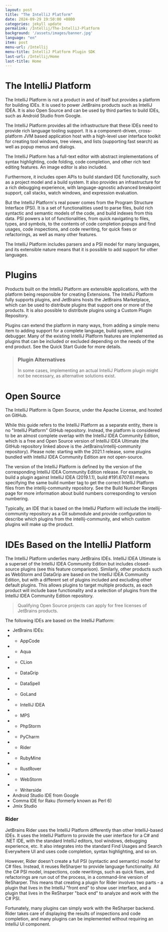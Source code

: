 ```yaml
---
layout: post
title: "The IntelliJ Platform"
date: 2024-09-29 19:50:00 +0800
categories: jekyll update
permalink: /Intellij/The-IntelliJ-Platform
background: '/assets/images/banner.jpg'
language: "en"
item: post
menu-url: /Intellij
menu-title: IntelliJ Platform Plugin SDK
last-url: /Intellij/Home
last-title: Home
---
```


# The IntelliJ Platform

The IntelliJ Platform is not a product in and of itself but provides a platform for building IDEs. It is used to power JetBrains products such as IntelliJ IDEA. It is also Open Source and can be used by third parties to build IDEs, such as Android Studio from Google.

The IntelliJ Platform provides all the infrastructure that these IDEs need to provide rich language tooling support. It is a component-driven, cross-platform JVM based application host with a high-level user interface toolkit for creating tool windows, tree views, and lists (supporting fast search) as well as popup menus and dialogs.

The IntelliJ Platform has a full-text editor with abstract implementations of syntax highlighting, code folding, code completion, and other rich text editing features. An image editor is also included.

Furthermore, it includes open APIs to build standard IDE functionality, such as a project model and a build system. It also provides an infrastructure for a rich debugging experience, with language-agnostic advanced breakpoint support, call stacks, watch windows, and expression evaluation.

But the IntelliJ Platform's real power comes from the Program Structure Interface (PSI). It is a set of functionalities used to parse files, build rich syntactic and semantic models of the code, and build indexes from this data. PSI powers a lot of functionalities, from quick navigating to files, types, and symbols, to the contents of code completion popups and find usages, code inspections, and code rewriting, for quick fixes or refactorings, as well as many other features.

The IntelliJ Platform includes parsers and a PSI model for many languages, and its extensible nature means that it is possible to add support for other languages.

# Plugins

Products built on the IntelliJ Platform are extensible applications, with the platform being responsible for creating Extensions. The IntelliJ Platform fully supports plugins, and JetBrains hosts the JetBrains Marketplace, which can be used to distribute plugins that support one or more of the products. It is also possible to distribute plugins using a Custom Plugin Repository.

Plugins can extend the platform in many ways, from adding a simple menu item to adding support for a complete language, build system, and debugger. Many of the existing IntelliJ Platform features are implemented as plugins that can be included or excluded depending on the needs of the end product. See the Quick Start Guide for more details.

> ### Plugin Alternatives
> In some cases, implementing an actual IntelliJ Platform plugin might not be necessary, as alternative solutions exist.

# Open Source

The IntelliJ Platform is Open Source, under the Apache License, and hosted on GitHub.

While this guide refers to the IntelliJ Platform as a separate entity, there is no "IntelliJ Platform" GitHub repository. Instead, the platform is considered to be an almost complete overlap with the IntelliJ IDEA Community Edition, which is a free and Open Source version of IntelliJ IDEA Ultimate (the GitHub repository linked above is the JetBrains/intellij-community repository). Please note: starting with the 2021.1 release, some plugins bundled with IntelliJ IDEA Community Edition are not open-source.

The version of the IntelliJ Platform is defined by the version of the corresponding IntelliJ IDEA Community Edition release. For example, to build a plugin against IntelliJ IDEA (2019.1.1), build #191.6707.61 means specifying the same build number tag to get the correct IntelliJ Platform files from the intellij-community repository. See the Build Number Ranges page for more information about build numbers corresponding to version numbering.

Typically, an IDE that is based on the IntelliJ Platform will include the intellij-community repository as a Git submodule and provide configuration to describe which plugins from the intellij-community, and which custom plugins will make up the product.

# IDEs Based on the IntelliJ Platform

The IntelliJ Platform underlies many JetBrains IDEs. IntelliJ IDEA Ultimate is a superset of the IntelliJ IDEA Community Edition but includes closed-source plugins (see this feature comparison). Similarly, other products such as WebStorm and DataGrip are based on the IntelliJ IDEA Community Edition, but with a different set of plugins included and excluding other default plugins. This allows plugins to target multiple products, as each product will include base functionality and a selection of plugins from the IntelliJ IDEA Community Edition repository.

> Qualifying Open Source projects can apply for free licenses of JetBrains products.

The following IDEs are based on the IntelliJ Platform:

- JetBrains IDEs:
- - AppCode
- - Aqua
- - CLion
- - DataGrip
- - DataSpell
- - GoLand
- - IntelliJ IDEA
- - MPS
- - PhpStorm
- - PyCharm
- - Rider
- - RubyMine
- - RustRover
- - WebStorm
- - Writerside
- Android Studio IDE from Google
- Comma IDE for Raku (formerly known as Perl 6)
- Jmix Studio

### Rider

JetBrains Rider uses the IntelliJ Platform differently than other IntelliJ-based IDEs. It uses the IntelliJ Platform to provide the user interface for a C# and .NET IDE, with the standard IntelliJ editors, tool windows, debugging experience, etc. It also integrates into the standard Find Usages and Search Everywhere UI and uses code completion, syntax highlighting, and so on.

However, Rider doesn't create a full PSI (syntactic and semantic) model for C# files. Instead, it reuses ReSharper to provide language functionality. All the C# PSI model, inspections, code rewritings, such as quick fixes, and refactorings are run out of the process, in a command-line version of ReSharper. This means that creating a plugin for Rider involves two parts - a plugin that lives in the IntelliJ "front end" to show user interface, and a plugin that lives in the ReSharper "back end" to analyze and work with the C# PSI.

Fortunately, many plugins can simply work with the ReSharper backend. Rider takes care of displaying the results of inspections and code completion, and many plugins can be implemented without requiring an IntelliJ UI component.
